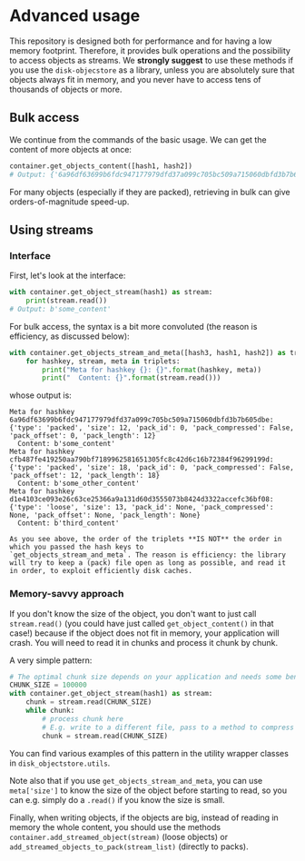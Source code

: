 # Advanced usage

This repository is designed both for performance and for having a low memory footprint.
Therefore, it provides bulk operations and the possibility to access objects as streams.
We **strongly suggest** to use these methods if you use the `disk-objecstore` as a library,
unless you are absolutely sure that objects always fit in memory, and you never have to
access tens of thousands of objects or more.

## Bulk access

We continue from the commands of the basic usage. We can get the content of more objects at once:

```python
container.get_objects_content([hash1, hash2])
# Output: {'6a96df63699b6fdc947177979dfd37a099c705bc509a715060dbfd3b7b605dbe': b'some_content',  'cfb487fe419250aa790bf7189962581651305fc8c42d6c16b72384f96299199d': b'some_other_content'}
```

For many objects (especially if they are packed), retrieving in bulk can give orders-of-magnitude speed-up.

## Using streams

### Interface

First, let's look at the interface:

```python
with container.get_object_stream(hash1) as stream:
    print(stream.read())
# Output: b'some_content'
```

For bulk access, the syntax is a bit more convoluted (the reason is efficiency, as discussed below):

```python
with container.get_objects_stream_and_meta([hash3, hash1, hash2]) as triplets:
    for hashkey, stream, meta in triplets:
        print("Meta for hashkey {}: {}".format(hashkey, meta))
        print("  Content: {}".format(stream.read()))
```

whose output is:

```
Meta for hashkey 6a96df63699b6fdc947177979dfd37a099c705bc509a715060dbfd3b7b605dbe: {'type': 'packed', 'size': 12, 'pack_id': 0, 'pack_compressed': False, 'pack_offset': 0, 'pack_length': 12}
  Content: b'some_content'
Meta for hashkey cfb487fe419250aa790bf7189962581651305fc8c42d6c16b72384f96299199d: {'type': 'packed', 'size': 18, 'pack_id': 0, 'pack_compressed': False, 'pack_offset': 12, 'pack_length': 18}
  Content: b'some_other_content'
Meta for hashkey d1e4103ce093e26c63ce25366a9a131d60d3555073b8424d3322accefc36bf08: {'type': 'loose', 'size': 13, 'pack_id': None, 'pack_compressed': None, 'pack_offset': None, 'pack_length': None}
  Content: b'third_content'
```

```{important}
As you see above, the order of the triplets **IS NOT** the order in which you passed the hash keys to
`get_objects_stream_and_meta`. The reason is efficiency: the library will try to keep a (pack) file open as long as possible, and read it in order, to exploit efficiently disk caches.
```

### Memory-savvy approach

If you don't know the size of the object, you don't want to just call `stream.read()` (you could have just called `get_object_content()` in that case!) because if the object does not fit in memory, your application will crash.
You will need to read it in chunks and process it chunk by chunk.

A very simple pattern:

```python
# The optimal chunk size depends on your application and needs some benchmarking
CHUNK_SIZE = 100000
with container.get_object_stream(hash1) as stream:
    chunk = stream.read(CHUNK_SIZE)
    while chunk:
        # process chunk here
        # E.g. write to a different file, pass to a method to compress it, ...
        chunk = stream.read(CHUNK_SIZE)
```

You can find various examples of this pattern in the utility wrapper classes in `disk_objectstore.utils`.

Note also that if you use `get_objects_stream_and_meta`, you can use `meta['size']` to know the size
of the object before starting to read, so you can e.g. simply do a `.read()` if you know the size is small.

Finally, when writing objects, if the objects are big, instead of reading in memory the whole content, you should use
the methods `container.add_streamed_object(stream)` (loose objects) or `add_streamed_objects_to_pack(stream_list)`
(directly to packs).
